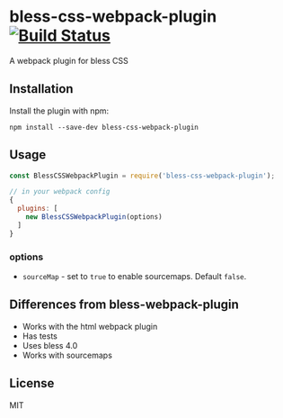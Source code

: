 # bless-css-webpack-plugin [![Build Status](https://travis-ci.org/mattlewis92/bless-css-webpack-plugin.svg?branch=master)](https://travis-ci.org/mattlewis92/bless-css-webpack-plugin)
A webpack plugin for bless CSS

## Installation

Install the plugin with npm:

```
npm install --save-dev bless-css-webpack-plugin
```

## Usage
```javascript
const BlessCSSWebpackPlugin = require('bless-css-webpack-plugin');

// in your webpack config
{
  plugins: [
    new BlessCSSWebpackPlugin(options)
  ]
}
```
### options

* `sourceMap` - set to `true` to enable sourcemaps. Default `false`.

## Differences from bless-webpack-plugin
* Works with the html webpack plugin
* Has tests
* Uses bless 4.0
* Works with sourcemaps

## License
MIT